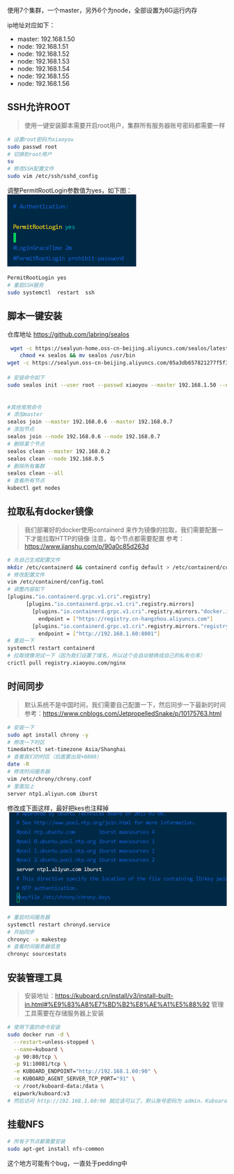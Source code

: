 使用7个集群，一个master，另外6个为node，全部设置为6G运行内存

ip地址对应如下：
- master: 192.168.1.50
- node: 192.168.1.51
- node: 192.168.1.52
- node: 192.168.1.53
- node: 192.168.1.54
- node: 192.168.1.55
- node: 192.168.1.56

## SSH允许ROOT
> 使用一键安装脚本需要开启root用户，集群所有服务器账号密码都需要一样

```bash
# 设置root密码为xiaoyou
sudo passwd root
# 切换到root用户
su
# 修改SSH配置文件
sudo vim /etc/ssh/sshd_config
```

调整PermitRootLogin参数值为yes，如下图：
![](../images/2022-05-15-20-24-56.png)

```bash
PermitRootLogin yes
# 重启SSH服务
sudo systemctl  restart  ssh
```

## 脚本一键安装
仓库地址 https://github.com/labring/sealos

```bash
 wget -c https://sealyun-home.oss-cn-beijing.aliyuncs.com/sealos/latest/sealos && \
    chmod +x sealos && mv sealos /usr/bin
wget -c https://sealyun.oss-cn-beijing.aliyuncs.com/05a3db657821277f5f3b92d834bbaf98-v1.22.0/kube1.22.0.tar.gz

# 安装命令如下
sudo sealos init --user root --passwd xiaoyou --master 192.168.1.50 --node 192.168.1.51 --node 192.168.1.52 --node 192.168.1.53 --node 192.168.1.54 --node 192.168.1.55 --node 192.168.1.56 --pkg-url /home/xiaoyou/kube1.22.0.tar.gz --version v1.22.0


#其他常用命令
# 添加master
sealos join --master 192.168.0.6 --master 192.168.0.7
# 添加节点
sealos join --node 192.168.0.6 --node 192.168.0.7
# 删除某个节点
sealos clean --master 192.168.0.2
sealos clean --node 192.168.0.5
# 删除所有集群
sealos clean --all
# 查看所有节点
kubectl get nodes
```


## 拉取私有docker镜像
> 我们部署好的docker使用containerd 来作为镜像的拉取，我们需要配置一下才能拉取HTTP的镜像
> 注意，每个节点都需要配置
> 参考：https://www.jianshu.com/p/90a0c85d263d

```bash
# 先自己生成配置文件
mkdir /etc/containerd && containerd config default > /etc/containerd/config.toml
# 修改配置文件
vim /etc/containerd/config.toml
# 调整内容如下
[plugins."io.containerd.grpc.v1.cri".registry]
      [plugins."io.containerd.grpc.v1.cri".registry.mirrors]
        [plugins."io.containerd.grpc.v1.cri".registry.mirrors."docker.io"]
          endpoint = ["https://registry.cn-hangzhou.aliyuncs.com"]
        [plugins."io.containerd.grpc.v1.cri".registry.mirrors."registry.xiaoyou.com"]
          endpoint = ["http://192.168.1.60:8001"]
# 重启一下
systemctl restart containerd
# 拉取镜像测试一下（因为我们设置了域名，所以这个会自动替换成自己的私有仓库）
crictl pull registry.xiaoyou.com/nginx
```

## 时间同步
> 默认系统不是中国时间，我们需要自己配置一下，然后同步一下最新的时间
> 参考：https://www.cnblogs.com/JetpropelledSnake/p/10175763.html

```bash
# 安装一下
sudo apt install chrony -y
# 修改一下时区
timedatectl set-timezone Asia/Shanghai
# 查看我们的时区（后面要出现+0800）
date -R
# 修改时间服务器
vim /etc/chrony/chrony.conf
# 里面加上
server ntp1.aliyun.com iburst
```

修改成下面这样，最好把kes也注释掉
![](../images/2022-05-20-08-51-15.png)

```bash
# 重启时间服务器
systemctl restart chronyd.service
# 开始同步
chronyc -a makestep
# 查看时间服务器信息
chronyc sourcestats
```



## 安装管理工具

> 安装地址：https://kuboard.cn/install/v3/install-built-in.html#%E9%83%A8%E7%BD%B2%E8%AE%A1%E5%88%92
> 管理工具需要在存储服务器上安装

```bash
# 使用下面的命令安装
sudo docker run -d \
  --restart=unless-stopped \
  --name=kuboard \
  -p 90:80/tcp \
  -p 91:10081/tcp \
  -e KUBOARD_ENDPOINT="http://192.168.1.60:90" \
  -e KUBOARD_AGENT_SERVER_TCP_PORT="91" \
  -v /root/kuboard-data:/data \
  eipwork/kuboard:v3
# 然后访问 http://192.168.1.60:90 就应该可以了，默认账号密码为 admin、Kuboard123
```

## 挂载NFS
```bash
# 所有子节点都需要安装
sudo apt-get install nfs-common
```
这个地方可能有个bug，一直处于pedding中
